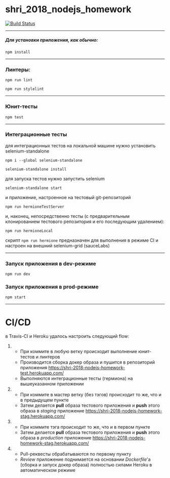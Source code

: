 # shri_2018_nodejs_homework

[![Build Status](https://travis-ci.org/konstantinov90/shri_2018_nodejs_homework.svg?branch=master)](https://travis-ci.org/konstantinov90/shri_2018_nodejs_homework)

-----------------------------------------------

##### Для установки приложения, как обычно:

`npm install`

-----------------------------------------------

### Линтеры:

`npm run lint`

`npm run stylelint`

-----------------------------------------------

### Юнит-тесты

`npm test`

-----------------------------------------------

### Интеграционные тесты

для интеграционных тестов на локальной машине нужно установить selenium-standalone

`npm i --global selenium-standalone`

`selenium-standalone install`

для запуска тестов нужно запустить selenium

`selenium-standalone start`

и приложение, настроенное на тестовый git-репозиторий

`npm run hermioneTestServer`

и, наконец, непосредственно тесты (с предварительным клонированием тестового репозитория и его последующим удалением):

`npm run hermioneLocal` 

скрипт `npm run hermione` предназначен для выполнения в режиме CI и настроен на внешний selenium-grid (sauceLabs)

-----------------------------------------------

### Запуск приложения в dev-режиме

`npm run dev`

### Запуск приложения в prod-режиме

`npm start`

-----------------------------------------------

# CI/CD

в Travis-CI и Heroku удалось настроить следующий flow:

1. - При коммите в любую ветку происходит выполнение юнит-тестов и линтеров
   - Производится сборка докер образа и пушится в репозиторий приложения https://shri-2018-nodejs-homework-test.herokuapp.com/
   - Выполняются интеграционные тесты (гермиона) на вышеуказанном приложении
1. - При коммите в мастер ветку (без тэгов) происходит то же, что и в предыдущем пункте
   - Затем делается **pull** образа тестового приложения и **push** этого образа в _staging_ приложение https://shri-2018-nodejs-homework-stag.herokuapp.com/
1. - При коммите тэга происходит то же, что и в первом пункте
   - Затем делается **pull** образа тестового приложения и **push** этого образа в _production_ приложение https://shri-2018-nodejs-homework-stag.herokuapp.com/
1. - Pull-реквесты обрабатываются по первому пункту
   - _Review_ приложение поднимается на основании _Dockerfile_'а (сборка и запуск докер образа) полностью силами Heroku в автоматическом режиме
